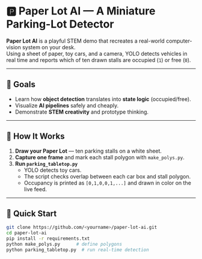 # 🅿️ Paper Lot AI — A Miniature Parking-Lot Detector

**Paper Lot AI** is a playful STEM demo that recreates a real-world computer-vision system on your desk.  
Using a sheet of paper, toy cars, and a camera, YOLO detects vehicles in real time and reports which of ten drawn stalls are occupied (`1`) or free (`0`).

---

## 🎯 Goals
- Learn how **object detection** translates into **state logic** (occupied/free).
- Visualize **AI pipelines** safely and cheaply.
- Demonstrate **STEM creativity** and prototype thinking.

---

## 🧠 How It Works
1. **Draw your Paper Lot** — ten parking stalls on a white sheet.  
2. **Capture one frame** and mark each stall polygon with `make_polys.py`.  
3. **Run `parking_tabletop.py`**  
   - YOLO detects toy cars.  
   - The script checks overlap between each car box and stall polygon.  
   - Occupancy is printed as `[0,1,0,0,1,...]` and drawn in color on the live feed.

---

## 🚀 Quick Start
```bash
git clone https://github.com/<yourname>/paper-lot-ai.git
cd paper-lot-ai
pip install -r requirements.txt
python make_polys.py      # define polygons
python parking_tabletop.py  # run real-time detection
